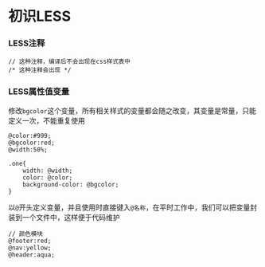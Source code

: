 # 初识LESS

### LESS注释

```less
// 这种注释，编译后不会出现在css样式表中
/* 这种注释会出现 */
```

### LESS属性值变量

修改`bgcolor`这个变量，所有相关样式的变量都会随之改变，其变量是常量，只能定义一次，不能重复使用

```
@color:#999;
@bgcolor:red;
@width:50%;

.one{
    width: @width;
    color: @color;
    background-color: @bgcolor;
}
```

以`@`开头定义变量，并且使用时直接键入`@名称`，在平时工作中，我们可以把变量封装到一个文件中，这样便于代码维护

```
// 颜色模块
@footer:red;
@nav:yellow;
@header:aqua;
```

